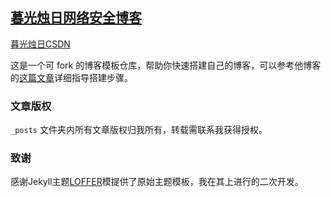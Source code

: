 ## [暮光烛日网络安全博客](https://muguangzhuri.github.io/muzi.github.io/)

[暮光烛日CSDN](https://blog.csdn.net/weixin_43886198?spm=1000.2115.3001.5343)



这是一个可 fork 的博客模板仓库，帮助你快速搭建自己的博客，可以参考他博客的[这篇文章]( https://lemonchann.github.io/create_blog_with_github_pages/ )详细指导搭建步骤。

### 文章版权

`_posts` 文件夹内所有文章版权归我所有，转载需联系我获得授权。

### 致谢

感谢Jekyll主题[LOFFER](https://fromendworld.github.io/LOFFER/)模提供了原始主题模板，我在其上进行的二次开发。


